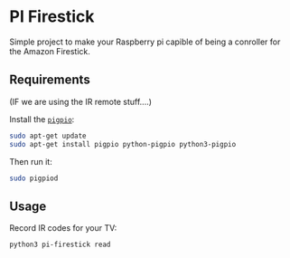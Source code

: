 PI Firestick
==============

Simple project to make your Raspberry pi capible of being a 
conroller for the Amazon Firestick.


Requirements 
--------------

(IF we are using the IR remote stuff....)

Install the [`pigpio`](http://abyz.me.uk/rpi/pigpio/index.html):

```bash
sudo apt-get update
sudo apt-get install pigpio python-pigpio python3-pigpio
```

Then run it:
```bash
sudo pigpiod
```

Usage
-------------

Record IR codes for your TV:

```bash
python3 pi-firestick read
```
